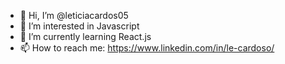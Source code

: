 - 👋 Hi, I’m @leticiacardos05
- 👀 I’m interested in Javascript
- 🌱 I’m currently learning React.js
- 📫 How to reach me: https://www.linkedin.com/in/le-cardoso/

<!---
leticiacardos05/leticiacardos05 is a ✨ special ✨ repository because its `README.md` (this file) appears on your GitHub profile.
You can click the Preview link to take a look at your changes.
--->
